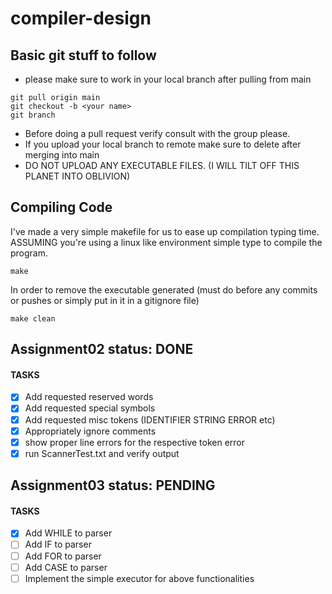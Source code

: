 # compiler-design 

## Basic git stuff to follow
- please make sure to work in your local branch after pulling from main
```
git pull origin main
git checkout -b <your name>
git branch
```
- Before doing a pull request verify consult with the group please.
- If you upload your local branch to remote make sure to delete after merging into main
- DO NOT UPLOAD ANY EXECUTABLE FILES. (I WILL TILT OFF THIS PLANET INTO OBLIVION)

## Compiling Code
I've made a very simple makefile for us to ease up compilation typing time.
ASSUMING you're using a linux like environment simple type to compile the program.
```
make
```
In order to remove the executable generated (must do before any commits or pushes or simply put in it in a gitignore file)
```
make clean
```

## Assignment02 status: DONE
#### TASKS
- [x] Add requested reserved words
- [x] Add requested special symbols
- [x] Add requested misc tokens (IDENTIFIER STRING ERROR etc)
- [x] Appropriately ignore comments
- [x] show proper line errors for the respective token error
- [x] run ScannerTest.txt and verify output

## Assignment03 status: PENDING
#### TASKS
- [x] Add WHILE to parser
- [ ] Add IF to parser
- [ ] Add FOR to parser
- [ ] Add CASE to parser
- [ ] Implement the simple executor for above functionalities
